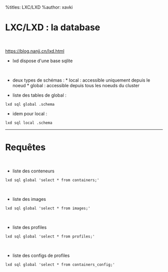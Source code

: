 %titles: LXC/LXD
%author: xavki

# LXC/LXD : la database

<br>


https://blog.nanjj.cn/lxd.html
* lxd dispose d'une base sqlite

<br>



* deux types de schémas : 
		* local : accessible uniquement depuis le noeud
		* global : accessible depuis tous les noeuds du cluster

* liste des tables de global :

```
lxd sql global .schema
```

* idem pour local :

```
lxd sql local .schema
```

-----------------------------------------------------------------------

# Requêtes


<br>


* liste des conteneurs

```
lxd sql global 'select * from containers;'
```


<br>


* liste des images

```
lxd sql global 'select * from images;'
```

<br>


* liste des profiles

```
lxd sql global 'select * from profiles;'
```

<br>


* liste des configs de profiles

```
lxd sql global 'select * from containers_config;'
```
